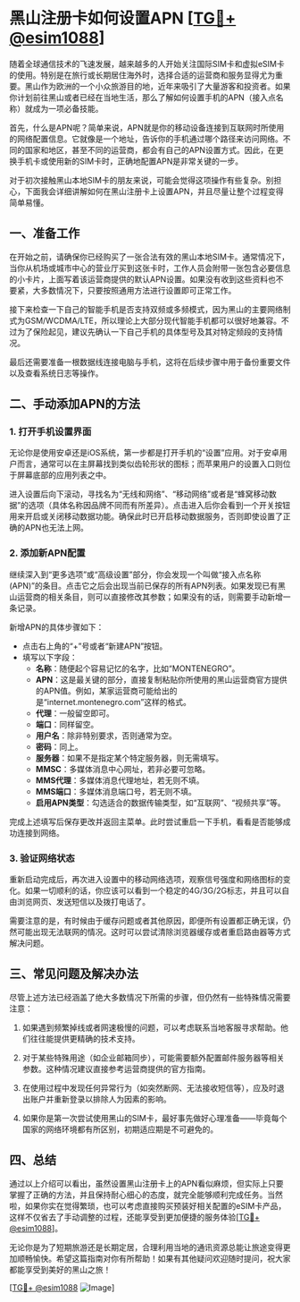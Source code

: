 # 黑山注册卡如何设置APN [[TG💪+ @esim1088](https://t.me/s/esim1088)]

随着全球通信技术的飞速发展，越来越多的人开始关注国际SIM卡和虚拟eSIM卡的使用。特别是在旅行或长期居住海外时，选择合适的运营商和服务显得尤为重要。黑山作为欧洲的一个小众旅游目的地，近年来吸引了大量游客和投资者。如果你计划前往黑山或者已经在当地生活，那么了解如何设置手机的APN（接入点名称）就成为一项必备技能。

首先，什么是APN呢？简单来说，APN就是你的移动设备连接到互联网时所使用的网络配置信息。它就像是一个地址，告诉你的手机通过哪个路径来访问网络。不同的国家和地区，甚至不同的运营商，都会有自己的APN设置方式。因此，在更换手机卡或使用新的SIM卡时，正确地配置APN是非常关键的一步。

对于初次接触黑山本地SIM卡的朋友来说，可能会觉得这项操作有些复杂。别担心，下面我会详细讲解如何在黑山注册卡上设置APN，并且尽量让整个过程变得简单易懂。

## 一、准备工作

在开始之前，请确保你已经购买了一张合法有效的黑山本地SIM卡。通常情况下，当你从机场或城市中心的营业厅买到这张卡时，工作人员会附带一张包含必要信息的小卡片，上面写着该运营商提供的默认APN设置。如果没有收到这些资料也不要紧，大多数情况下，只要按照通用方法进行设置即可正常工作。

接下来检查一下自己的智能手机是否支持双频或多频模式，因为黑山的主要网络制式为GSM/WCDMA/LTE，所以理论上大部分现代智能手机都可以很好地兼容。不过为了保险起见，建议先确认一下自己手机的具体型号及其对特定频段的支持情况。

最后还需要准备一根数据线连接电脑与手机，这将在后续步骤中用于备份重要文件以及查看系统日志等操作。

## 二、手动添加APN的方法

### 1. 打开手机设置界面

无论你是使用安卓还是iOS系统，第一步都是打开手机的“设置”应用。对于安卓用户而言，通常可以在主屏幕找到类似齿轮形状的图标；而苹果用户的设置入口则位于屏幕底部的应用列表之中。

进入设置后向下滚动，寻找名为“无线和网络”、“移动网络”或者是“蜂窝移动数据”的选项（具体名称因品牌不同而有所差异）。点击进入后你会看到一个开关按钮用来开启或关闭移动数据功能。确保此时已开启移动数据服务，否则即使设置了正确的APN也无法上网。

### 2. 添加新APN配置

继续深入到“更多选项”或“高级设置”部分，你会发现一个叫做“接入点名称(APN)”的条目。点击它之后会出现当前已保存的所有APN列表。如果发现已有黑山运营商的相关条目，则可以直接修改其参数；如果没有的话，则需要手动新增一条记录。

新增APN的具体步骤如下：
- 点击右上角的“+”号或者“新建APN”按钮。
- 填写以下字段：
  - **名称**：随便起个容易记忆的名字，比如“MONTENEGRO”。
  - **APN**：这是最关键的部分，直接复制粘贴你所使用的黑山运营商官方提供的APN值。例如，某家运营商可能给出的是“internet.montenegro.com”这样的格式。
  - **代理**：一般留空即可。
  - **端口**：同样留空。
  - **用户名**：除非特别要求，否则通常为空。
  - **密码**：同上。
  - **服务器**：如果不是指定某个特定服务器，则无需填写。
  - **MMSC**：多媒体消息中心网址，若非必要可忽略。
  - **MMS代理**：多媒体消息代理地址，若无则不填。
  - **MMS端口**：多媒体消息端口号，若无则不填。
  - **启用APN类型**：勾选适合的数据传输类型，如“互联网”、“视频共享”等。

完成上述填写后保存更改并返回主菜单。此时尝试重启一下手机，看看是否能够成功连接到网络。

### 3. 验证网络状态

重新启动完成后，再次进入设置中的移动网络选项，观察信号强度和网络图标的变化。如果一切顺利的话，你应该可以看到一个稳定的4G/3G/2G标志，并且可以自由浏览网页、发送短信以及拨打电话了。

需要注意的是，有时候由于缓存问题或者其他原因，即便所有设置都正确无误，仍然可能出现无法联网的情况。这时可以尝试清除浏览器缓存或者重启路由器等方式解决问题。

## 三、常见问题及解决办法

尽管上述方法已经涵盖了绝大多数情况下所需的步骤，但仍然有一些特殊情况需要注意：

1. 如果遇到频繁掉线或者网速极慢的问题，可以考虑联系当地客服寻求帮助。他们往往能提供更精确的技术支持。
   
2. 对于某些特殊用途（如企业邮箱同步），可能需要额外配置邮件服务器等相关参数。这种情况建议直接参考运营商提供的官方指南。

3. 在使用过程中发现任何异常行为（如突然断网、无法接收短信等），应及时退出账户并重新登录以排除人为因素的影响。

4. 如果你是第一次尝试使用黑山的SIM卡，最好事先做好心理准备——毕竟每个国家的网络环境都有所区别，初期适应期是不可避免的。

## 四、总结

通过以上介绍可以看出，虽然设置黑山注册卡上的APN看似麻烦，但实际上只要掌握了正确的方法，并且保持耐心细心的态度，就完全能够顺利完成任务。当然啦，如果你实在觉得繁琐，也可以考虑直接购买预装好相关配置的eSIM卡产品，这样不仅省去了手动调整的过程，还能享受到更加便捷的服务体验[[TG💪+ @esim1088](https://t.me/s/esim1088)]。

无论你是为了短期旅游还是长期定居，合理利用当地的通讯资源总能让旅途变得更加顺畅愉快。希望这篇指南对你有所帮助！如果有其他疑问欢迎随时提问，祝大家都能享受到美好的黑山之旅！

[[TG💪+ @esim1088](https://t.me/s/esim1088) ![Image](https://i.postimg.cc/4NQfJmqS/Snipaste-2025-05-13-00-14-12.png)]